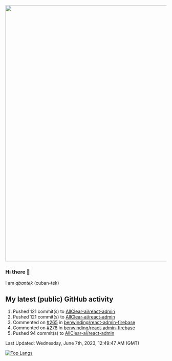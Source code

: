 <img src="https://user-images.githubusercontent.com/1090192/231227350-b13c0797-9e41-42a4-ab5c-d0e234d2a3d2.png" width="800px" />

### Hi there 👋

I am *qbantek* (cuban-tek)

<!--
**qbantek/qbantek** is a ✨ _special_ ✨ repository because its `README.md` (this file) appears on your GitHub profile.

Here are some ideas to get you started:

- 🔭 I’m currently working on ...
- 🌱 I’m currently learning ...
- 👯 I’m looking to collaborate on ...
- 🤔 I’m looking for help with ...
- 💬 Ask me about ...
- 📫 How to reach me: ...
- 😄 Pronouns: ...
- ⚡ Fun fact: ...
-->

## My latest (public) GitHub activity
<!--RECENT_ACTIVITY:start-->
1. Pushed 121 commit(s) to [AllClear-ai/react-admin](https://github.com/AllClear-ai/react-admin)<br>
2. Pushed 121 commit(s) to [AllClear-ai/react-admin](https://github.com/AllClear-ai/react-admin)<br>
3. Commented on [#265](https://github.com/benwinding/react-admin-firebase/issues/265#issuecomment-1570417825) in [benwinding/react-admin-firebase](https://github.com/benwinding/react-admin-firebase)<br>
4. Commented on [#278](https://github.com/benwinding/react-admin-firebase/pull/278#issuecomment-1569045924) in [benwinding/react-admin-firebase](https://github.com/benwinding/react-admin-firebase)<br>
5. Pushed 94 commit(s) to [AllClear-ai/react-admin](https://github.com/AllClear-ai/react-admin)<br>
<!--RECENT_ACTIVITY:end-->

<!--RECENT_ACTIVITY:last_update-->
Last Updated: Wednesday, June 7th, 2023, 12:49:47 AM (GMT)
<!--RECENT_ACTIVITY:last_update_end-->


[![Top Langs](https://github-readme-stats.vercel.app/api/top-langs/?username=qbantek&langs_count=10&hide_progress=true)](https://github.com/anuraghazra/github-readme-stats)
